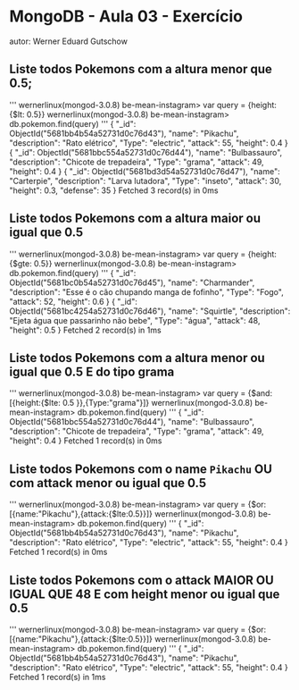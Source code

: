 # MongoDB - Aula 03 - Exercício
autor: Werner Eduard Gutschow
## Liste todos Pokemons com a altura **menor que** 0.5;
'''
wernerlinux(mongod-3.0.8) be-mean-instagram> var query = {height: {$lt: 0.5}}
wernerlinux(mongod-3.0.8) be-mean-instagram> db.pokemon.find(query)
'''
{
  "_id": ObjectId("5681bb4b54a52731d0c76d43"),
  "name": "Pikachu",
  "description": "Rato elétrico",
  "Type": "electric",
  "attack": 55,
  "height": 0.4
}
{
  "_id": ObjectId("5681bbc554a52731d0c76d44"),
  "name": "Bulbassauro",
  "description": "Chicote de trepadeira",
  "Type": "grama",
  "attack": 49,
  "height": 0.4
}
{
  "_id": ObjectId("5681bd3d54a52731d0c76d47"),
  "name": "Carterpie",
  "description": "Larva lutadora",
  "Type": "inseto",
  "attack": 30,
  "height": 0.3,
  "defense": 35
}
Fetched 3 record(s) in 0ms
## Liste todos Pokemons com a altura **maior ou igual que** 0.5
'''
wernerlinux(mongod-3.0.8) be-mean-instagram> var query = {height:{$gte: 0.5}}
wernerlinux(mongod-3.0.8) be-mean-instagram> db.pokemon.find(query)
'''
{
  "_id": ObjectId("5681bc0b54a52731d0c76d45"),
  "name": "Charmander",
  "description": "Esse é o cão chupando manga de fofinho",
  "Type": "Fogo",
  "attack": 52,
  "height": 0.6
}
{
  "_id": ObjectId("5681bc4254a52731d0c76d46"),
  "name": "Squirtle",
  "description": "Ejeta água que passarinho não bebe",
  "Type": "água",
  "attack": 48,
  "height": 0.5
}
Fetched 2 record(s) in 1ms
## Liste todos Pokemons com a altura **menor ou igual que** 0.5 **E** do tipo grama
'''
wernerlinux(mongod-3.0.8) be-mean-instagram> var query = {$and:[{height:{$lte: 0.5 }},{Type:"grama"}]}
wernerlinux(mongod-3.0.8) be-mean-instagram> db.pokemon.find(query)
'''
{
  "_id": ObjectId("5681bbc554a52731d0c76d44"),
  "name": "Bulbassauro",
  "description": "Chicote de trepadeira",
  "Type": "grama",
  "attack": 49,
  "height": 0.4
}
Fetched 1 record(s) in 0ms

## Liste todos Pokemons com o name `Pikachu` **OU** com attack **menor ou igual que** 0.5
'''
wernerlinux(mongod-3.0.8) be-mean-instagram> var query = {$or:[{name:"Pikachu"},{attack:{$lte:0.5}}]}
wernerlinux(mongod-3.0.8) be-mean-instagram> db.pokemon.find(query)
'''
{
  "_id": ObjectId("5681bb4b54a52731d0c76d43"),
  "name": "Pikachu",
  "description": "Rato elétrico",
  "Type": "electric",
  "attack": 55,
  "height": 0.4
}
Fetched 1 record(s) in 0ms

## Liste todos Pokemons com o attack **MAIOR OU IGUAL QUE** 48 **E** com  height **menor ou igual que** 0.5
'''
wernerlinux(mongod-3.0.8) be-mean-instagram> var query = {$or:[{name:"Pikachu"},{attack:{$lte:0.5}}]}
wernerlinux(mongod-3.0.8) be-mean-instagram> db.pokemon.find(query)
'''
{
  "_id": ObjectId("5681bb4b54a52731d0c76d43"),
  "name": "Pikachu",
  "description": "Rato elétrico",
  "Type": "electric",
  "attack": 55,
  "height": 0.4
}
Fetched 1 record(s) in 1ms

